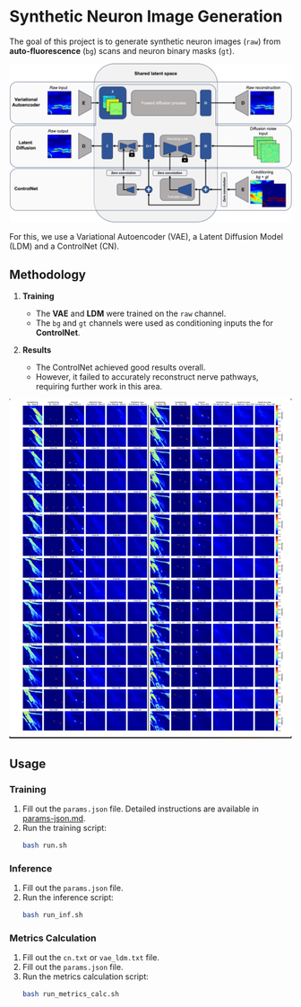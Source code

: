 # Synthetic Neuron Image Generation

The goal of this project is to generate synthetic neuron images (`raw`) from **auto-fluorescence** (`bg`) scans and neuron binary masks (`gt`).  

![Network Architecture](resources/network_readme.png)

For this, we use a Variational Autoencoder (VAE), a Latent Diffusion Model (LDM) and a ControlNet (CN).  

## Methodology  

1. **Training**  
   - The **VAE** and **LDM** were trained on the `raw` channel.  
   - The `bg` and `gt` channels were used as conditioning inputs the for **ControlNet**.  

2. **Results**  
   - The ControlNet achieved good results overall.  
   - However, it failed to accurately reconstruct nerve pathways, requiring further work in this area. 

![Inference Results](resources/966_slices.png)
## Usage  

### Training  

1. Fill out the `params.json` file. Detailed instructions are available in [params-json.md](params-json.md).  
2. Run the training script:  
   ```bash
   bash run.sh
   ```
### Inference  

1. Fill out the `params.json` file.  
2. Run the inference script:  
   ```bash
   bash run_inf.sh
   ```
### Metrics Calculation

1.	Fill out the `cn.txt` or `vae_ldm.txt` file.
2.	Fill out the `params.json` file.
3.	Run the metrics calculation script:
    ```bash
    bash run_metrics_calc.sh
    ```

